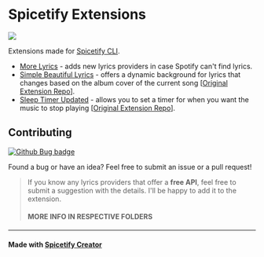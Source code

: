 # Spicetify Extensions

[![](https://data.jsdelivr.com/v1/package/gh/kamiloo13/spicetify-extensions/badge?style=rounded)](https://www.jsdelivr.com/package/gh/kamiloo13/spicetify-extensions)

Extensions made for [Spicetify CLI](https://github.com/spicetify/spicetify-cli).

- [More Lyrics](extensions/more-lyrics) - adds new lyrics providers in case Spotify can't find lyrics. 
- [Simple Beautiful Lyrics](extensions/simple-beautiful-lyrics) - offers a dynamic background for lyrics that changes based on the album cover of the current song [[Original Extension Repo](https://github.com/surfbryce/beautiful-lyrics)].
- [Sleep Timer Updated](extensions/sleep-timer-updated) - allows you to set a timer for when you want the music to stop playing [[Original Extension Repo](https://github.com/Theblockbuster1/spicetify-extensions)].

## Contributing
[![Github Bug badge](https://img.shields.io/github/issues/kamiloo13/spicetify-extensions/bug)](https://github.com/kamiloo13/spicetify-extensions/issues)

Found a bug or have an idea? Feel free to submit an issue or a pull request!


> If you know any lyrics providers that offer a **free API**, feel free to submit a suggestion with the details. I'll be happy to add it to the extension.
>
> #### MORE INFO IN RESPECTIVE FOLDERS

---

#### Made with [Spicetify Creator](https://github.com/spicetify/spicetify-creator)
